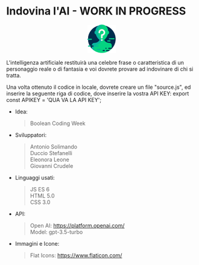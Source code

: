 # Indovina l'AI - WORK IN PROGRESS

<p align="center"><img src="./images/guessAI.png" width="75" height="75"></p>

L'intelligenza artificiale restituirà una celebre frase o caratteristica di un personaggio reale o di fantasia e voi dovrete provare ad indovinare di chi si tratta.

Una volta ottenuto il codice in locale, dovrete creare un file "source.js", ed inserire la seguente riga di codice, dove inserire la vostra API KEY: export const APIKEY = 'QUA VA LA API KEY';

- Idea:

  > Boolean Coding Week

- Sviluppatori:

  > Antonio Solimando <br />
  > Duccio Stefanelli <br />
  > Eleonora Leone <br />
  > Giovanni Crudele <br />

- Linguaggi usati:

  > JS ES 6 <br />
  > HTML 5.0 <br />
  > CSS 3.0 <br />

- API:

  > Open AI: https://platform.openai.com/ <br />
  > Model: gpt-3.5-turbo

- Immagini e Icone:
  > Flat Icons: https://www.flaticon.com/
